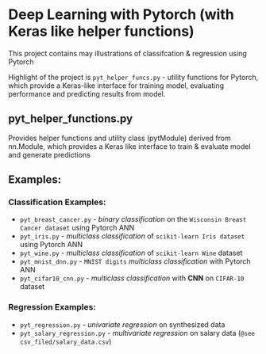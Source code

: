 # Deep Learning with Pytorch (with Keras like helper functions)

This project contains may illustrations of classifcation & regression using Pytorch

Highlight of the project is `pyt_helper_funcs.py` - utility functions for Pytorch,
which provide a Keras-like interface for training model, evaluating performance
and predicting results from model.

## pyt_helper_functions.py
Provides helper functions and utility class (pytModule) derived from nn.Module, which
provides a Keras like interface to train & evaluate model and generate predictions

## Examples:

### Classification Examples:
* `pyt_breast_cancer.py` - _binary classification_ on the `Wisconsin Breast Cancer dataset` using Pytorch ANN
* `pyt_iris.py` - _multiclass classification_ of `scikit-learn Iris dataset` using Pytorch ANN
* `pyt_wine.py` - _multiclass classification_ of `scikit-learn Wine` dataset
* `pyt_mnist_dnn.py` - `MNIST digits` _multiclass classification_ with Pytorch ANN
* `pyt_cifar10_cnn.py` - _multiclass classification_ with **CNN** on `CIFAR-10` dataset

### Regression Examples:
* `pyt_regression.py` - _univariate regression_ on synthesized data
* `pyt_salary_regression.py` - _multivariate regression_ on salary data (`@see csv_filed/salary_data.csv`)

